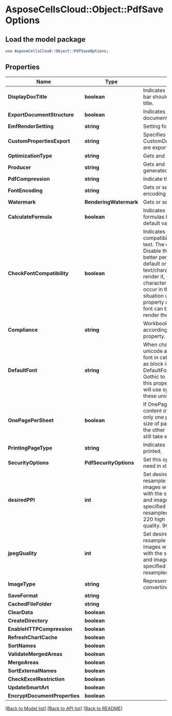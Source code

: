 # AsposeCellsCloud::Object::PdfSaveOptions 

## Load the model package
```perl
use AsposeCellsCloud::Object::PdfSaveOptions;
```

## Properties
Name | Type | Description | Notes
------------ | ------------- | ------------- | -------------
**DisplayDocTitle** | **boolean** | Indicates whether the window's title bar should display the document title. |
**ExportDocumentStructure** | **boolean** | Indicates whether to export document structure. |
**EmfRenderSetting** | **string** | Setting for rendering Emf metafile. |
**CustomPropertiesExport** | **string** | Specifies the way CustomDocumentPropertyCollection are exported to PDF file. |
**OptimizationType** | **string** | Gets and sets pdf optimization type. |
**Producer** | **string** | Gets and sets producer of generated pdf document. |
**PdfCompression** | **string** | Indicate the compression algorithm. |
**FontEncoding** | **string** | Gets or sets embedded font encoding in pdf. |
**Watermark** | **RenderingWatermark** | Gets or sets watermark to output. |
**CalculateFormula** | **boolean** | Indicates whether calculate formulas before saving pdf file.The default value is false. |
**CheckFontCompatibility** | **boolean** | Indicates whether check font compatibility for every character in text.                The default value is true.  Disable this property may give better performance.                 But when the default or specified font of text/character cannot be used                to render it, unreadable characters(such as block) maybe occur in the generated                pdf.  For such situation user should keep this property as true so that alternative                font can be searched and used to render the text instead; |
**Compliance** | **string** | Workbook converts to pdf will according to PdfCompliance in this property. |
**DefaultFont** | **string** | When characters in the Excel are unicode and not be set with correct font in cell style,              They may appear as block in pdf,image.  Set the DefaultFont such as MingLiu or MS Gothic to show these characters.               If this property is not set, Aspose.Cells will use system default font to show these unicode characters. |
**OnePagePerSheet** | **boolean** | If OnePagePerSheet is true , all content of one sheet will output to only            one page in result. The paper size of pagesetup will be invalid, and the               other settings of pagesetup will still take effect. |
**PrintingPageType** | **string** | Indicates which pages will not be printed. |
**SecurityOptions** | **PdfSecurityOptions** | Set this options, when security is need in xls2pdf result. |
**desiredPPI** | **int** | Set desired PPI(pixels per inch) of resample images and jpeg quality  All images will be converted to JPEG with the specified quality setting, and images that are greater than the specified PPI (pixels per inch) will be resampled.              Desired pixels per inch. 220 high quality. 150 screen quality. 96 email quality. |
**jpegQuality** | **int** | Set desired PPI(pixels per inch) of resample images and jpeg quality  All images will be converted to JPEG with the specified quality setting, and images that are greater than the specified PPI (pixels per inch) will be resampled.              0 - 100% JPEG quality. |
**ImageType** | **string** | Represents the image type when converting the chart and shape . |
**SaveFormat** | **string** |  |
**CachedFileFolder** | **string** |  |
**ClearData** | **boolean** |  |
**CreateDirectory** | **boolean** |  |
**EnableHTTPCompression** | **boolean** |  |
**RefreshChartCache** | **boolean** |  |
**SortNames** | **boolean** |  |
**ValidateMergedAreas** | **boolean** |  |
**MergeAreas** | **boolean** |  |
**SortExternalNames** | **boolean** |  |
**CheckExcelRestriction** | **boolean** |  |
**UpdateSmartArt** | **boolean** |  |
**EncryptDocumentProperties** | **boolean** |  |  

[[Back to Model list]](../README.md#documentation-for-models) [[Back to API list]](../README.md#documentation-for-api-endpoints) [[Back to README]](../README.md)

